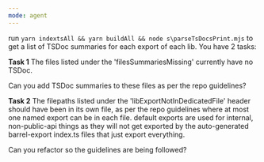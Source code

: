 ```yaml
---
mode: agent
---
```


run `yarn indextsAll && yarn buildAll && node s\parseTsDocsPrint.mjs` to get a list of TSDoc summaries for each export of each lib. You have 2 tasks:

**Task 1**
The files listed under the 'filesSummariesMissing' currently have no TSDoc.

Can you add TSDoc summaries to these files as per the repo guidelines?

**Task 2**
The filepaths listed under the 'libExportNotInDedicatedFile' header should have been in its own file, as per the repo guidelines where at most one named export can be in each file. default exports are used for internal, non-public-api things as they will not get exported by the auto-generated barrel-export index.ts files that just export everything.

Can you refactor so the guidelines are being followed?
